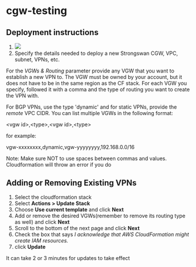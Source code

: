 # cgw-testing

## Deployment instructions
1) <a href="https://console.aws.amazon.com/cloudformation/stacks/new?stackName=CloudShroud&templateURL=https://s3.amazonaws.com/secure-options/cgw-tester.json"><img src="https://s3.amazonaws.com/cloudformation-examples/cloudformation-launch-stack.png"/></a>
2) Specify the details needed to deploy a new Strongswan CGW, VPC, subnet, VPNs, etc.

For the *VGWs & Routing* parameter provide any VGW that you want to establish a new VPN to. The VGW must be owned by your account, but it does not have to be in the same region as the CF stack. For each VGW you specify, followed it with a comma and the type of routing you want to create the VPN with. 

For BGP VPNs, use the type 'dynamic' and for static VPNs, provide the *remote* VPC CIDR. You can list multiple VGWs in the following format:

\<vgw id\>,\<type\>,\<vgw id\>,\<type\>
  
 for example:
 
 vgw-xxxxxxxx,dynamic,vgw-yyyyyyyy,192.168.0.0/16
 
 Note: Make sure NOT to use spaces between commas and values. Cloudformation will throw an error if you do
 
 ## Adding or Removing Existing VPNs
 1) Select the cloudformation stack
 2) Select __Actions > Update Stack__
 3) Choose __Use current template__ and click __Next__
 4) Add or remove the desired VGWs(remember to remove its routing type as well) and click __Next__
 5) Scroll to the bottom of the next page and click __Next__
 6) Check the box that says *I acknowledge that AWS CloudFormation might create IAM resources.*
 7) click __Update__
 
 It can take 2 or 3 minutes for updates to take effect
